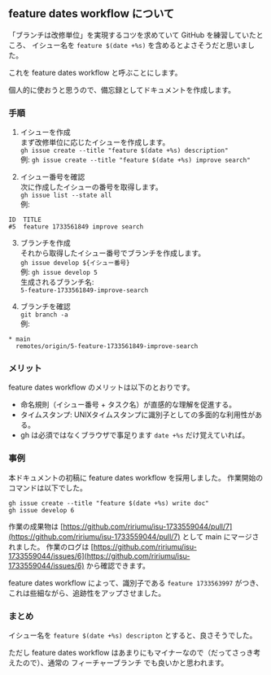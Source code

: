 ## feature dates workflow について

「ブランチは改修単位」を実現するコツを求めていて GitHub を練習していたところ、
イシュー名を `feature $(date +%s)` を含めるとよさそうだと思いました。

これを feature dates workflow と呼ぶことにします。

個人的に使おうと思うので、備忘録としてドキュメントを作成します。


### 手順

1. イシューを作成  
まず改修単位に応じたイシューを作成します。  
`gh issue create --title "feature $(date +%s) description"`  
例: `gh issue create --title "feature $(date +%s) improve search"`

2. イシュー番号を確認  
次に作成したイシューの番号を取得します。  
`gh issue list --state all`  
例:  
```
ID  TITLE
#5  feature 1733561849 improve search
```

3. ブランチを作成  
それから取得したイシュー番号でブランチを作成します。  
`gh issue develop ${イシュー番号}`  
例: `gh issue develop 5`  
生成されるブランチ名:  
`5-feature-1733561849-improve-search`

4. ブランチを確認  
`git branch -a`  
例:  
```
* main
  remotes/origin/5-feature-1733561849-improve-search
```


### メリット

feature dates workflow のメリットは以下のとおりです。

- 命名規則（イシュー番号 + タスク名）が直感的な理解を促進する。
- タイムスタンプ: UNIXタイムスタンプに識別子としての多面的な利用性がある。
- gh は必須ではなくブラウザで事足ります `date +%s` だけ覚えていれば。


### 事例

本ドキュメントの初稿に feature dates workflow を採用しました。
作業開始のコマンドは以下でした。

```
gh issue create --title "feature $(date +%s) write doc"
gh issue develop 6
```

作業の成果物は [https://github.com/ririumu/isu-1733559044/pull/7](https://github.com/ririumu/isu-1733559044/pull/7) として main にマージされました。
作業のログは [https://github.com/ririumu/isu-1733559044/issues/6](https://github.com/ririumu/isu-1733559044/issues/6) から確認できます。

feature dates workflow によって、識別子である `feature 1733563997` がつき、これは些細ながら、追跡性をアップさせました。


### まとめ

イシュー名を `feature $(date +%s) descripton` とすると、良さそうでした。

ただし feature dates workflow はあまりにもマイナーなので（だってさっき考えたので）、通常の フィーチャーブランチ でも良いかと思われます。
